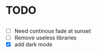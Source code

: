 # TODO 

## 
- [ ] Need continous fade at sunset
- [ ] Remove useless libraries
- [x] add dark mode  
